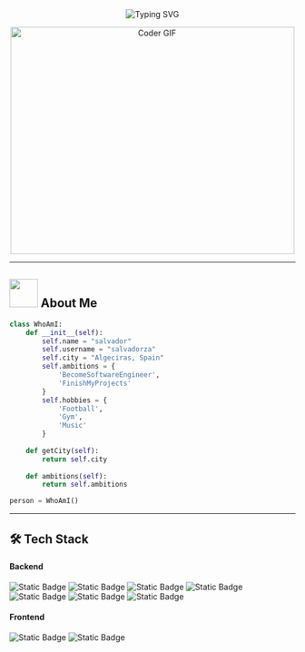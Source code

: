 <div align="center">
  <img src="https://readme-typing-svg.herokuapp.com?font=Architects+Daughter&color=000000&size=60&center=true&vCenter=true&height=100&width=800&lines=Hello!+I'm+Salvador+%F0%9F%91%A8%E2%80%8D%F0%9F%92%BB" alt="Typing SVG">
</div>

<p align="center">
   <img src="https://media.giphy.com/media/SWoSkN6DxTszqIKEqv/giphy.gif" alt="Coder GIF" width="500" height="400">
</p>

----
## <picture><img src = "https://github.com/7oSkaaa/7oSkaaa/blob/main/Images/about_me.gif?raw=true" width = 50px></picture>  About Me
```python
class WhoAmI:
    def __init__(self):
        self.name = "salvador"
        self.username = "salvadorza"
        self.city = "Algeciras, Spain"
        self.ambitions = {
            'BecomeSoftwareEngineer',
            'FinishMyProjects'
        }
        self.hobbies = {
            'Football',
            'Gym',
            'Music'
        }
  
    def getCity(self):
        return self.city
    
    def ambitions(self):
        return self.ambitions

person = WhoAmI()
```

----
## 🛠️ Tech Stack

#### Backend
![Static Badge](https://img.shields.io/badge/PYTHON-white?style=flat&logo=Python&logoColor=white&labelColor=black&color=c3ab00)
![Static Badge](https://img.shields.io/badge/SQL-white?style=flat&logo=MySQL&logoColor=white&labelColor=black&color=grey)
![Static Badge](https://img.shields.io/badge/STREAMLIT-violet?style=flat&logo=Streamlit&logoColor=white&labelColor=black&color=red)
![Static Badge](https://img.shields.io/badge/DJANGO-white?style=flat&logo=Django&logoColor=white&labelColor=black&color=00681b)
![Static Badge](https://img.shields.io/badge/NODE.JS-white?style=flat&logo=Node.js&logoColor=white&labelColor=black&color=4db44d)
![Static Badge](https://img.shields.io/badge/RUST-white?style=flat&logo=Rust&logoColor=white&labelColor=black&color=ff9e00)
![Static Badge](https://img.shields.io/badge/Java-violet?style=flat&logoColor=blue&labelColor=black&color=black)
#### Frontend
![Static Badge](https://img.shields.io/badge/HTML-white?style=flat&logo=HTML5&logoColor=white&labelColor=black&color=ca6b0d)
![Static Badge](https://img.shields.io/badge/CSS-white?style=flat&logo=CSS3&logoColor=white&labelColor=black&color=blue)








